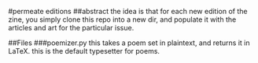 #permeate editions
##abstract
the idea is that for each new edition of the zine, you simply clone this repo into a new dir, and populate it with the articles and art for the particular issue.

##Files
###poemizer.py
this takes a poem set in plaintext, and returns it in LaTeX.
this is the default typesetter for poems.
